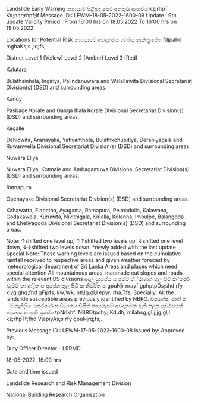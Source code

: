 Landslide Early Warning නායයෑම් පිළිබඳ පෙර අනතුරු ඇඟවීම kz;rhpT Kd;ndr;rhpf;if Message ID : LEWM-18-05-2022-1600-09 Update : 9th update Validity Period : From 16:00 hrs on 18.05.2022 To 16:00 hrs on 19.05.2022

Locations for Potential Risk නායයෑපම් අවදානම ෙැවතිය හැකි ප්‍රපේශ fdjpahd mghaKs;s ,lq;fs;

District Level 1 (Yellow) Level 2 (Amber) Level 3 (Red)

Kalutara

Bulathsinhala, Ingiriya, Palindanuwara and Walallawita Divisional Secretariat Division(s) (DSD) and surrounding areas.

Kandy

Pasbage Korale and Ganga Ihala Korale Divisional Secretariat Division(s) (DSD) and surrounding areas.

Kegalle

Dehiowita, Aranayaka, Yatiyanthota, Bulathkohupitiya, Deraniyagala and Ruwanwella Divisional Secretariat Division(s) (DSD) and surrounding areas.

Nuwara Eliya

Nuwara Eliya, Kotmale and Ambagamuwa Divisional Secretariat Division(s) (DSD) and surrounding areas.

Ratnapura

Openayake Divisional Secretariat Division(s) (DSD) and surrounding areas.

Kahawatta, Elapatha, Ayagama, Ratnapura, Pelmadulla, Kalawana, Godakawela, Kuruwita, Nivithigala, Kiriella, Kolonna, Imbulpe, Balangoda and Eheliyagoda Divisional Secretariat Division(s) (DSD) and surrounding areas.

Note: ↑shifted one level up, ↑↑shifted two levels up, ↓shifted one level down, ↓↓shifted two levels down. *newly added with the last update Special Note: These warning levels are issued based on the cumulative rainfall received to respective areas and given weather forecast by meteorological department of Sri Lanka Areas and places which need special attention All mountainous areas, manmade cut slopes and roads within the relevant DS divisions අදාල ප්‍රාපේය ය පම්ම් ප්්ඨාශාශ තුල පිටි ක ්කර්ර බෑම්ම් හා ආ ්‍රිත ප ප්‍රපේශ තුල පිටි ක නිර්මිත ප gpuNjr nrayf gphptpDs;shd rfy kiyg;ghq;fhd gFjpfs; kw;Wk; ntl;lg;gl;l epyr; rha;Tfs; Specially: All the landslide susceptible areas previously identified by NBRO. විපශේෂ: ජාති් ප ්ඩනැගිලි ෙර්පේෂණ සංවිධානය විසින් නායයෑපම් අවදානමක් ඇති පලස පුර්වපයන් හදුනාප න ඇති ප්‍රපේශ tpNrlkhf: NBROtpdhy; Kd;dh; milahsg;gLj;jg;gl;l kz;rhpTf;fhd VjepiyAs;s rfy gpuNjrq;fs;.

Previous Message ID : LEWM-17-05-2022-1600-08 Issued by: Approved by:

Duty Officer Director - LRRMD

18-05-2022, 16:00 hrs

Date and time issued

Landslide Research and Risk Management Division

National Building Research Organisation